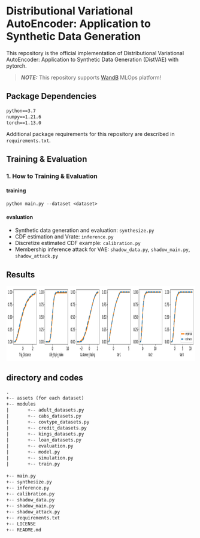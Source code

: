 # Distributional Variational AutoEncoder: Application to Synthetic Data Generation

This repository is the official implementation of Distributional Variational AutoEncoder: Application to Synthetic Data Generation (DistVAE) with pytorch. 

> **_NOTE:_** This repository supports [WandB](https://wandb.ai/site) MLOps platform!

## Package Dependencies

```setup
python==3.7
numpy==1.21.6
torch==1.13.0
```
Additional package requirements for this repository are described in `requirements.txt`.

## Training & Evaluation 

### 1. How to Training & Evaluation  

#### training
```
python main.py --dataset <dataset>
```   

#### evaluation
- Synthetic data generation and evaluation: `synthesize.py`
- CDF estimation and Vrate: `inference.py`
- Discretize estimated CDF example: `calibration.py`
- Membership inference attack for VAE: `shadow_data.py`, `shadow_main.py`, `shadow_attack.py`

## Results

<center><img  src="https://github.com/an-seunghwan/DistVAE/blob/main/assets/cabs/cabs_estimated_quantile.png?raw=true" width="800"  height="200"></center>

## directory and codes

```
.
+-- assets (for each dataset)
+-- modules 
|       +-- adult_datasets.py
|       +-- cabs_datasets.py
|       +-- covtype_datasets.py
|       +-- credit_datasets.py
|       +-- kings_datasets.py
|       +-- loan_datasets.py
|       +-- evaluation.py
|       +-- model.py
|       +-- simulation.py
|       +-- train.py

+-- main.py
+-- synthesize.py
+-- inference.py
+-- calibration.py
+-- shadow_data.py
+-- shadow_main.py
+-- shadow_attack.py
+-- requirements.txt
+-- LICENSE
+-- README.md
```